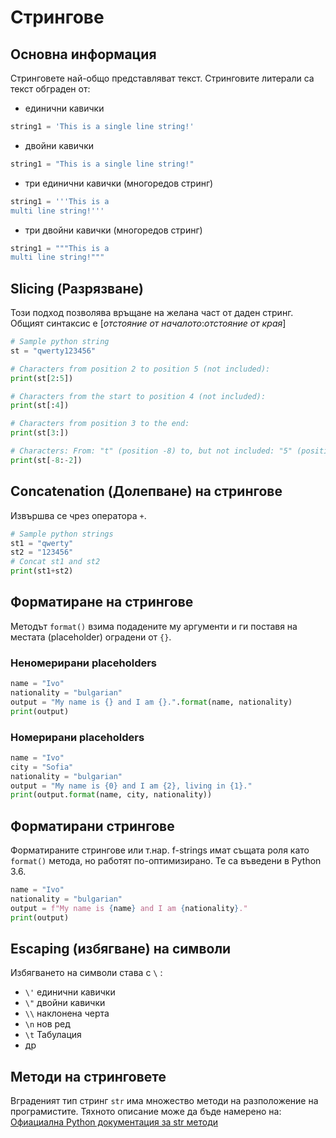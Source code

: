 # Стрингове

## Основна информация
Стринговете най-общо представляват текст. Стринговите литерали са текст обграден от:

 - единични кавички

  ```python
  string1 = 'This is a single line string!'
  ```

 - двойни кавички

  ```python
  string1 = "This is a single line string!"
  ```
 - три единични кавички (многоредов стринг)

  ```python
  string1 = '''This is a 
  multi line string!'''
  ```

 - три двойни кавички (многоредов стринг)

  ```python
  string1 = """This is a 
  multi line string!"""
  ```

## Slicing (Разрязване)

Този подход позволява връщане на желана част от даден стринг. Общият синтаксис е [*отстояние от началото*:*отстояние от края*]

```python
# Sample python string
st = "qwerty123456"

# Characters from position 2 to position 5 (not included):
print(st[2:5])

# Characters from the start to position 4 (not included):
print(st[:4])

# Characters from position 3 to the end:
print(st[3:])

# Characters: From: "t" (position -8) to, but not included: "5" (position -2):
print(st[-8:-2])
```

## Concatenation (Долепване) на стрингове

Извършва се чрез оператора `+`.

```python
# Sample python strings
st1 = "qwerty"
st2 = "123456"
# Concat st1 and st2
print(st1+st2)
```

## Форматиране на стрингове

Методът `format()` взима подадените му аргументи и ги поставя на местата (placeholder) оградени от `{}`.

### Неномерирани placeholders

```python
name = "Ivo"
nationality = "bulgarian"
output = "My name is {} and I am {}.".format(name, nationality)
print(output)
```

### Номерирани placeholders

```python
name = "Ivo"
city = "Sofia"
nationality = "bulgarian"
output = "My name is {0} and I am {2}, living in {1}."
print(output.format(name, city, nationality))
```

## Форматирани стрингове

Форматираните стрингове или т.нар. f-strings имат същата роля като `format()` метода, но работят по-оптимизирано. Те са въведени в Python 3.6.

```python
name = "Ivo"
nationality = "bulgarian"
output = f"My name is {name} and I am {nationality}."
print(output)
```

## Escaping (избягване) на символи

Избягването на символи става с `\` :

 - `\'`	единични кавички
 - `\"`	двойни кавички
 - `\\`	наклонена черта	
 - `\n`	нов ред	
 - `\t`	Табулация	
 - др

## Методи на стринговете

Вграденият тип стринг `str` има множество методи на разположение на програмистите. Тяхното описание може да бъде намерено на: [Офиациална Python документация за str методи](https://docs.python.org/3/library/stdtypes.html#string-methods)
 
